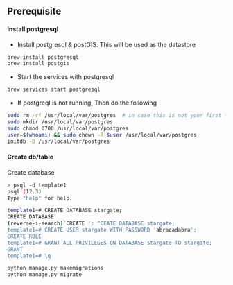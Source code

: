 
## Prerequisite
#### install postgresql
- Install postgresql & postGIS. This will be used as the datastore
```bash
brew install postgresql
brew install postgis
```
- Start the services with postgresql
```bash
brew services start postgresql
```
- If postgreql is not running, Then do the following
```bash
sudo rm -rf /usr/local/var/postgres  # in case this is not your first try
sudo mkdir /usr/local/var/postgres
sudo chmod 0700 /usr/local/var/postgres
user=$(whoami) && sudo chown -R $user /usr/local/var/postgres
initdb -D /usr/local/var/postgres
```

#### Create db/table


Create database 
```bash
> psql -d template1
psql (12.3)
Type "help" for help.

template1=# CREATE DATABASE stargate;
CREATE DATABASE
(reverse-i-search)`CREATE ': ^CEATE DATABASE stargate;
template1=# CREATE USER stargate WITH PASSWORD 'abracadabra';
CREATE ROLE
template1=# GRANT ALL PRIVILEGES ON DATABASE stargate TO stargate;
GRANT
template1=# \q
```

```bash
python manage.py makemigrations
python manage.py migrate
```
